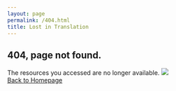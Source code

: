 ```yaml
---
layout: page
permalink: /404.html
title: Lost in Translation
---
```


## 404, page not found.

The resources you accessed are no longer available. <img src='../images/emoji/kujiji.png'><br>
[Back to Homepage](/)

<br>
